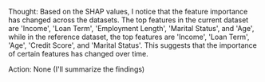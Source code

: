 Thought: Based on the SHAP values, I notice that the feature importance has changed across the datasets. The top features in the current dataset are 'Income', 'Loan Term', 'Employment Length', 'Marital Status', and 'Age', while in the reference dataset, the top features are 'Income', 'Loan Term', 'Age', 'Credit Score', and 'Marital Status'. This suggests that the importance of certain features has changed over time.

Action: None (I'll summarize the findings)
